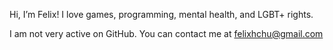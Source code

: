 Hi, I’m Felix! I love games, programming, mental health, and LGBT+ rights. 

I am not very active on GitHub. You can contact me at felixhchu@gmail.com

<!---
fhchu/fhchu is a ✨ special ✨ repository because its `README.md` (this file) appears on your GitHub profile.
You can click the Preview link to take a look at your changes.
--->
